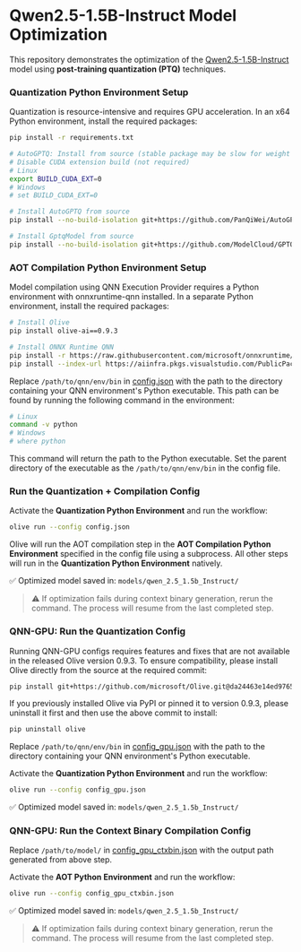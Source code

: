 # Qwen2.5-1.5B-Instruct Model Optimization

This repository demonstrates the optimization of the [Qwen2.5-1.5B-Instruct](https://huggingface.co/Qwen/Qwen2.5-1.5B-Instruct) model using **post-training quantization (PTQ)** techniques.


### Quantization Python Environment Setup
Quantization is resource-intensive and requires GPU acceleration. In an x64 Python environment, install the required packages:

```bash
pip install -r requirements.txt

# AutoGPTQ: Install from source (stable package may be slow for weight packing)
# Disable CUDA extension build (not required)
# Linux
export BUILD_CUDA_EXT=0
# Windows
# set BUILD_CUDA_EXT=0

# Install AutoGPTQ from source
pip install --no-build-isolation git+https://github.com/PanQiWei/AutoGPTQ.git

# Install GptqModel from source
pip install --no-build-isolation git+https://github.com/ModelCloud/GPTQModel.git@5d2911a4b2a709afb0941d53c3882d0cd80b9649
```

### AOT Compilation Python Environment Setup
Model compilation using QNN Execution Provider requires a Python environment with onnxruntime-qnn installed. In a separate Python environment, install the required packages:

```bash
# Install Olive
pip install olive-ai==0.9.3

# Install ONNX Runtime QNN
pip install -r https://raw.githubusercontent.com/microsoft/onnxruntime/refs/heads/main/requirements.txt
pip install --index-url https://aiinfra.pkgs.visualstudio.com/PublicPackages/_packaging/ORT-Nightly/pypi/simple "onnxruntime-qnn==1.22.2" --no-deps
```

Replace `/path/to/qnn/env/bin` in [config.json](config.json) with the path to the directory containing your QNN environment's Python executable. This path can be found by running the following command in the environment:

```bash
# Linux
command -v python
# Windows
# where python
```

This command will return the path to the Python executable. Set the parent directory of the executable as the `/path/to/qnn/env/bin` in the config file.

### Run the Quantization + Compilation Config
Activate the **Quantization Python Environment** and run the workflow:

```bash
olive run --config config.json
```

Olive will run the AOT compilation step in the **AOT Compilation Python Environment** specified in the config file using a subprocess. All other steps will run in the **Quantization Python Environment** natively.

✅ Optimized model saved in: `models/qwen_2.5_1.5b_Instruct/`

> ⚠️ If optimization fails during context binary generation, rerun the command. The process will resume from the last completed step.

### QNN-GPU: Run the Quantization Config

Running QNN-GPU configs requires features and fixes that are not available in the released Olive version 0.9.3.
To ensure compatibility, please install Olive directly from the source at the required commit:

```bash
pip install git+https://github.com/microsoft/Olive.git@da24463e14ed976503dc5871572b285bc5ddc4b2
```

If you previously installed Olive via PyPI or pinned it to version 0.9.3, please uninstall it first and then use the above
commit to install:

```bash
pip uninstall olive
```

Replace `/path/to/qnn/env/bin` in [config_gpu.json](config_gpu.json) with the path to the directory containing your QNN environment's Python executable.

Activate the **Quantization Python Environment** and run the workflow:

```bash
olive run --config config_gpu.json
```

✅ Optimized model saved in: `models/qwen_2.5_1.5b_Instruct/`

### QNN-GPU: Run the Context Binary Compilation Config

Replace `/path/to/model/` in [config_gpu_ctxbin.json](config_gpu_ctxbin.json) with the output path generated from above step.

Activate the **AOT Python Environment** and run the workflow:

```bash
olive run --config config_gpu_ctxbin.json
```

✅ Optimized model saved in: `models/qwen_2.5_1.5b_Instruct/`

> ⚠️ If optimization fails during context binary generation, rerun the command. The process will resume from the last completed step.
